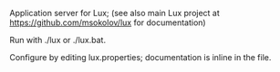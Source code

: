 Application server for Lux; (see also main Lux project at 
https://github.com/msokolov/lux for documentation)

Run with ./lux or ./lux.bat.

Configure by editing lux.properties; documentation is inline in the file.


